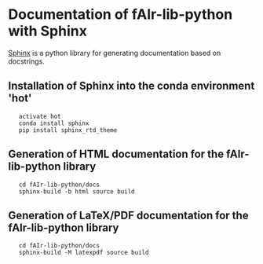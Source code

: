 # Documentation of fAIr-lib-python with Sphinx

[Sphinx](https://www.sphinx-doc.org/) is a python library for generating documentation based on docstrings.

## Installation of Sphinx into the conda environment 'hot'

```console
   activate hot
   conda install sphinx
   pip install sphinx_rtd_theme
```

## Generation of HTML documentation for the fAIr-lib-python library

```console
   cd fAIr-lib-python/docs
   sphinx-build -b html source build
```

## Generation of LaTeX/PDF documentation for the fAIr-lib-python library

```console
   cd fAIr-lib-python/docs
   sphinx-build -M latexpdf source build
```
